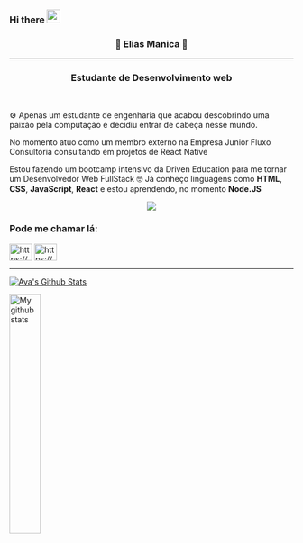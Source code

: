 ### Hi there <img src="https://github.com/TheDudeThatCode/TheDudeThatCode/blob/master/Assets/Hi.gif" width="24" />

<h3 align="center">🤔 Elias Manica 🤔</h3>

---

<h3 align="center">Estudante de Desenvolvimento web </h3><br>

⚙️ Apenas um estudante de engenharia que acabou descobrindo uma paixão pela computação e decidiu entrar de cabeça nesse mundo. 


No momento atuo como um membro externo na Empresa Junior Fluxo Consultoria consultando em projetos de React Native


Estou fazendo um bootcamp intensivo da Driven Education para me tornar um Desenvolvedor Web FullStack 🤓 
Já conheço linguagens como **HTML**, **CSS**, **JavaScript**, **React** e estou aprendendo, no momento **Node.JS**


  
<p align="center">
  <a href="https://skillicons.dev">
    <img src="https://skillicons.dev/icons?i=html,css,js,react,nodejs" />
  </a>
</p>
  
  
  

<h3 align="left">Pode me chamar lá:</h3>
<p align="left">
  <a href="https://linkedin.com/in/eliasmanica/" target="_blank"><img align="center" src="https://raw.githubusercontent.com/rahuldkjain/github-profile-readme-generator/master/src/images/icons/Social/linked-in-alt.svg" alt="https://www.linkedin.com/in/eliasmanica/" height="30" width="40" /></a>
  <a href="https://instagram.com/eliasmanica/" target="_blank"><img align="center" src="https://raw.githubusercontent.com/rahuldkjain/github-profile-readme-generator/master/src/images/icons/Social/instagram.svg" alt="https://www.instagram.com/eliasmanica/" height="30" width="40" /></a>
</p>

---

[![Ava's Github Stats](https://github-readme-stats.vercel.app/api?username=Elias-Manica&show_icons=true&theme=dark)](https://github.com/Elias-Manica/github-readme-stats)

<img align="left" width="33%"  src="https://github-readme-stats.vercel.app/api/top-langs/?username=Elias-Manica&layout=compact&langs_count=10&theme=dark" alt="My github stats">
